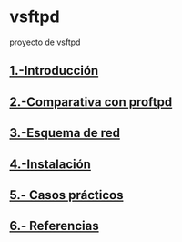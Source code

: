 # vsftpd
proyecto de vsftpd
## [1.-Introducción](https://github.com/crisog20/vsftpd/blob/main/1.-Introducci%C3%B3n.md)
## [2.-Comparativa con proftpd](https://github.com/crisog20/vsftpd/blob/main/2.-Comparativa%20con%20proftpd.md)
## [3.-Esquema de red](https://github.com/crisog20/vsftpd/blob/main/3.-Esquema%20de%20red.md)
## [4.-Instalación](https://github.com/crisog20/vsftpd/blob/main/4.-Instalacion.md)
## [5.- Casos prácticos](https://github.com/crisog20/vsftpd/blob/main/5.-%20Casos%20pr%C3%A1cticos.md)
## [6.- Referencias](https://github.com/crisog20/vsftpd/blob/main/6.-%20Referencias.md)
